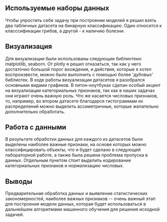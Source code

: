 ## Используемые наборы данных
Чтобы упростить себе задачу при построении моделей я решил взять два табличных датасета на бинарную классификацию. Один относится к класссификации грибов, а другой - к наличию болезни.

## Визуализация 
Для визуализации были использованы следующие библиотеки: matplotlib, seaborn.
От plotly я решил отказаться, так как у него достаточно большой порог вхождения, и действия, которые я хотел воспроизвести, можно было выполнить с помощью более 'дубовых' библиотек.
В ходе работы визуализации датасетов я разобрался основными видами графиков. В питон-ноутбуках сделан особый акцент на визуализации категориальных признаков, так как в наших задачах они играют очень важную роль. Что же касается числовых признаков, то, например, во втором датасете благодарся гистограммам их распределений можно выделить ассиметричные, которые желательно дополнительно обработать.
##  Работа с данными
В результате обработки данных для каждого из датасетов были выделены наиболее важные признаки, на основе которых можно классифицировать объекты, что и будет сделано в следующей лабораторной работе, а также была решена проблема пропуска в данных. Отдельным пунктом стоит выделить кодирование категориальных признаков и нормализацию числовых.
## Выводы

Предварительная обработка данных и выявление статистических закономерностей, наиболее важных признаков -- очень важный этап для построения модели данных, которая будет использоваться в дальнейшем алгоритмами машинного обучения для решения исходной задачей.